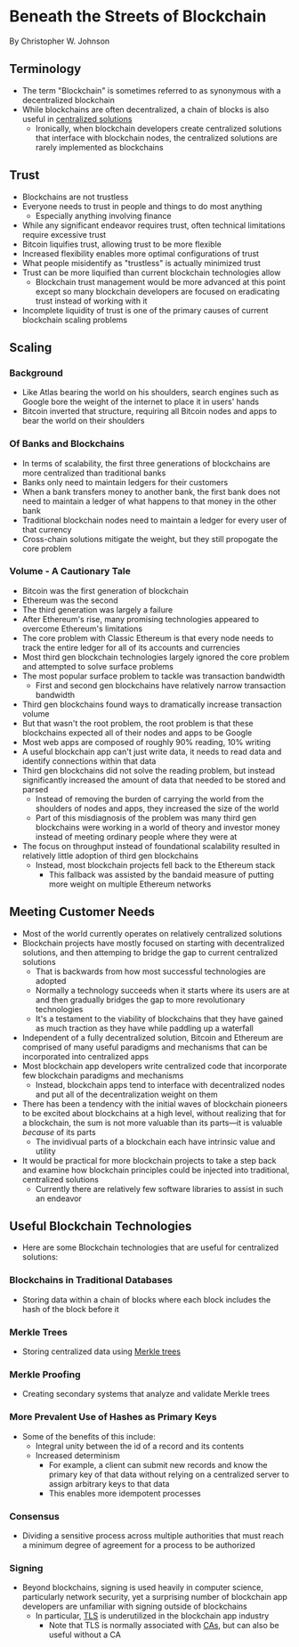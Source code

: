 # Beneath the Streets of Blockchain

By Christopher W. Johnson

## Terminology

* The term "Blockchain" is sometimes referred to as synonymous with a decentralized blockchain
* While blockchains are often decentralized, a chain of blocks is also useful in [centralized solutions](#blockchains-in-traditional-databases)
  * Ironically, when blockchain developers create centralized solutions that interface with blockchain nodes, the centralized solutions are rarely implemented as blockchains

## Trust

* Blockchains are not trustless
* Everyone needs to trust in people and things to do most anything
  * Especially anything involving finance
* While any significant endeavor requires trust, often technical limitations require excessive trust
* Bitcoin liquifies trust, allowing trust to be more flexible
* Increased flexibility enables more optimal configurations of trust
* What people misidentify as "trustless" is actually minimized trust
* Trust can be more liquified than current blockchain technologies allow
  * Blockchain trust management would be more advanced at this point except so many blockchain developers are focused on eradicating trust instead of working with it
* Incomplete liquidity of trust is one of the primary causes of current blockchain scaling problems

## Scaling

### Background

* Like Atlas bearing the world on his shoulders, search engines such as Google bore the weight of the internet to place it in users' hands
* Bitcoin inverted that structure, requiring all Bitcoin nodes and apps to bear the world on their shoulders

### Of Banks and Blockchains

* In terms of scalability, the first three generations of blockchains are more centralized than traditional banks
* Banks only need to maintain ledgers for their customers
* When a bank transfers money to another bank, the first bank does not need to maintain a ledger of what happens to that money in the other bank
* Traditional blockchain nodes need to maintain a ledger for every user of that currency
* Cross-chain solutions mitigate the weight, but they still propogate the core problem

### Volume - A Cautionary Tale

* Bitcoin was the first generation of blockchain
* Ethereum was the second
* The third generation was largely a failure
* After Ethereum's rise, many promising technologies appeared to overcome Ethereum's limitations
* The core problem with Classic Ethereum is that every node needs to track the entire ledger for all of its accounts and currencies
* Most third gen blockchain technologies largely ignored the core problem and attempted to solve surface problems
* The most popular surface problem to tackle was transaction bandwidth
  * First and second gen blockchains have relatively narrow transaction bandwidth
* Third gen blockchains found ways to dramatically increase transaction volume
* But that wasn't the root problem, the root problem is that these blockchains expected all of their nodes and apps to be Google
* Most web apps are composed of roughly 90% reading, 10% writing
* A useful blockchain app can't just write data, it needs to read data and identify connections within that data
* Third gen blockchains did not solve the reading problem, but instead significantly increased the amount of data that needed to be stored and parsed
  * Instead of removing the burden of carrying the world from the shoulders of nodes and apps, they increased the size of the world
  * Part of this misdiagnosis of the problem was many third gen blockchains were working in a world of theory and investor money instead of meeting ordinary people where they were at
* The focus on throughput instead of foundational scalability resulted in relatively little adoption of third gen blockchains
  * Instead, most blockchain projects fell back to the Ethereum stack
    * This fallback was assisted by the bandaid measure of putting more weight on multiple Ethereum networks

## Meeting Customer Needs

* Most of the world currently operates on relatively centralized solutions
* Blockchain projects have mostly focused on starting with decentralized solutions, and then attemping to bridge the gap to current centralized solutions
  * That is backwards from how most successful technologies are adopted
  * Normally a technology succeeds when it starts where its users are at and then gradually bridges the gap to more revolutionary technologies
  * It's a testament to the viability of blockchains that they have gained as much traction as they have while paddling up a waterfall
* Independent of a fully decentralized solution, Bitcoin and Ethereum are comprised of many useful paradigms and mechanisms that can be incorporated into centralized apps
* Most blockchain app developers write centralized code that incorporate few blockchain paradigms and mechanisms
  * Instead, blockchain apps tend to interface with decentralized nodes and put all of the decentralization weight on them
* There has been a tendency with the initial waves of blockchain pioneers to be excited about blockchains at a high level, without realizing that for a blockchain, the sum is not more valuable than its parts—it is valuable *because* of its parts
  * The invidivual parts of a blockchain each have intrinsic value and utility
* It would be practical for more blockchain projects to take a step back and examine how blockchain principles could be injected into traditional, centralized solutions
  * Currently there are relatively few software libraries to assist in such an endeavor

## Useful Blockchain Technologies

* Here are some Blockchain technologies that are useful for centralized solutions:

### Blockchains in Traditional Databases

* Storing data within a chain of blocks where each block includes the hash of the block before it

### Merkle Trees

* Storing centralized data using [Merkle trees](https://en.wikipedia.org/wiki/Merkle_tree)

### Merkle Proofing

* Creating secondary systems that analyze and validate Merkle trees

### More Prevalent Use of Hashes as Primary Keys

* Some of the benefits of this include:
  * Integral unity between the id of a record and its contents
  * Increased determinism
    * For example, a client can submit new records and know the primary key of that data without relying on a centralized server to assign arbitrary keys to that data
    * This enables more idempotent processes

### Consensus

* Dividing a sensitive process across multiple authorities that must reach a minimum degree of agreement for a process to be authorized

### Signing

* Beyond blockchains, signing is used heavily in computer science, particularly network security, yet a surprising number of blockchain app developers are unfamiliar with signing outside of blockchains
  * In particular, [TLS](https://en.wikipedia.org/wiki/Transport_Layer_Security) is underutilized in the blockchain app industry
    * Note that TLS is normally associated with [CAs](https://en.wikipedia.org/wiki/Certificate_authority), but can also be useful without a CA

